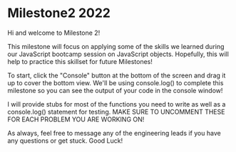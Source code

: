 # Milestone2 2022

Hi and welcome to Milestone 2!

This milestone will focus on applying some of the skills we learned during our JavaScript bootcamp session on JavaScript objects. Hopefully, this will help to practice this skillset for future Milestones!

To start, click the "Console" button at the bottom of the screen and drag it up to cover the bottom view. We'll be using console.log() to complete this milestone so you can see the output of your code in the console window!

I will provide stubs for most of the functions you need to write as well as a console.log() statement for testing. MAKE SURE TO UNCOMMENT THESE FOR EACH PROBLEM YOU ARE WORKING ON!

As always, feel free to message any of the engineering leads if you have any questions or get stuck. Good Luck!
